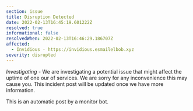 ```yaml
---
section: issue
title: Disruption Detected
date: 2022-02-13T16:45:19.601222Z
resolved: true
informational: false
resolvedWhen: 2022-02-13T16:46:29.186707Z
affected:
  - Invidious - https://invidious.esmailelbob.xyz
severity: disrupted
---
```

*Investigating* - We are investigating a potential issue that might affect the uptime of one our of services. We are sorry for any inconvenience this may cause you. This incident post will be updated once we have more information.

This is an automatic post by a monitor bot.
        